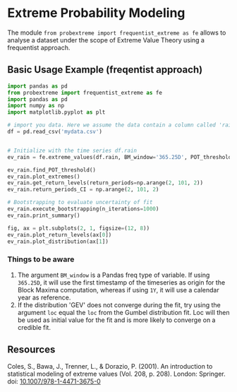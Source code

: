 # Extreme Probability Modeling

The module `from probextreme import frequentist_extreme as fe` allows to analyse a dataset under the scope of Extreme Value Theory using a frequentist approach. 


## Basic Usage Example (freqentist approach)

```python
import pandas as pd
from probextreme import frequentist_extreme as fe
import pandas as pd
import numpy as np
import matplotlib.pyplot as plt

# import you data. Here we assume the data contain a column called 'rain'. Index must be datetime.
df = pd.read_csv('mydata.csv')


# Initialize with the time series df.rain
ev_rain = fe.extreme_values(df.rain, BM_window='365.25D', POT_threshold=45, mtd='48H')

ev_rain.find_POT_threshold()
ev_rain.plot_extremes()
ev_rain.get_return_levels(return_periods=np.arange(2, 101, 2))
ev_rain.return_periods_CI = np.arange(2, 101, 2)

# Bootstrapping to evaluate uncertainty of fit
ev_rain.execute_bootstrapping(n_iterations=1000)
ev_rain.print_summary()

fig, ax = plt.subplots(2, 1, figsize=(12, 8))
ev_rain.plot_return_levels(ax[0])
ev_rain.plot_distribution(ax[1])

```

### Things to be aware

1. The argument `BM_window` is a Pandas freq type of variable. If using `365.25D`, it will use the first timestamp of the timeseries as origin for the Block Maxima computation, whereas if using `1Y`, it will use a calendar year as reference.
2. If the distribution 'GEV' does not converge during the fit, try using the argument `loc` equal the `loc` from the Gumbel distribution fit. Loc will then be used as initial value for the fit and is more likely to converge on a credible fit.


## Resources

Coles, S., Bawa, J., Trenner, L., & Dorazio, P. (2001). An introduction to statistical modeling of extreme values (Vol. 208, p. 208). London: Springer. doi: [10.1007/978-1-4471-3675-0](https://link.springer.com/book/10.1007/978-1-4471-3675-0)



